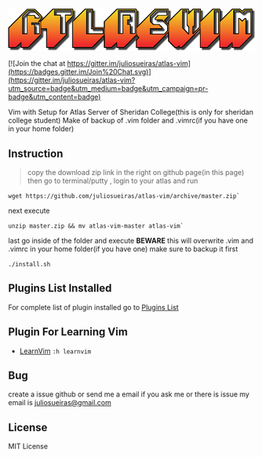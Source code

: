 ![logo](https://raw.githubusercontent.com/juliosueiras/atlas-vim/master/img/logo.png)


[![Join the chat at https://gitter.im/juliosueiras/atlas-vim](https://badges.gitter.im/Join%20Chat.svg)](https://gitter.im/juliosueiras/atlas-vim?utm_source=badge&utm_medium=badge&utm_campaign=pr-badge&utm_content=badge)

Vim with Setup for Atlas Server of Sheridan College(this is only for sheridan college student)
Make of backup of .vim folder and .vimrc(if you have one in your home folder)

## Instruction
>copy the download zip link in the right on github page(in this page)
then go to terminal/putty , login to your atlas and run
```shell
wget https://github.com/juliosueiras/atlas-vim/archive/master.zip`
```
next execute
```shell
unzip master.zip && mv atlas-vim-master atlas-vim`
```
last go inside of the folder and execute **BEWARE** this will overwrite .vim and .vimrc in your home folder(if you have one) make sure to backup it first
```shell
./install.sh
```

## Plugins List Installed
For complete list of plugin installed go to [Plugins List](https://juliosueiras.github.io/atlas-vim/plugins.html)

## Plugin For Learning Vim
- [LearnVim](https://github.com/dahu/LearnVim) `:h learnvim`

## Bug
create a issue github or send me a email if you ask me or there is issue
my email is juliosueiras@gmail.com


## License
MIT License
